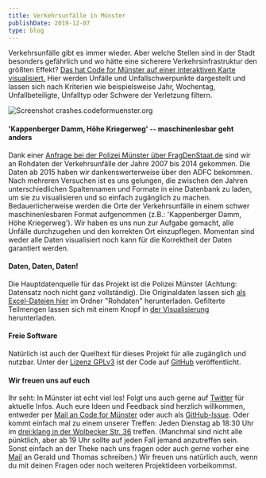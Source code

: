 ```yaml
---
title: Verkehrsunfälle in Münster
publishDate: 2019-12-07
type: blog
---
```


Verkehrsunfälle gibt es immer wieder. Aber welche Stellen sind in der Stadt besonders gefährlich und wo hätte eine sicherere Verkehrsinfrastruktur den größten Effekt? [Das hat Code for Münster auf einer interaktiven Karte visualisiert.](https://crashes.codeformuenster.org/) Hier werden Unfälle und Unfallschwerpunkte dargestellt und lassen sich nach Kriterien wie beispielsweise Jahr, Wochentag, Unfallbeteiligte, Unfalltyp oder Schwere der Verletzung filtern.

![Screenshot crashes.codeformuenster.org](https://dev.codefor.de/advent19/07_screenshot_verkehrsunfall.png)

#### 'Kappenberger Damm, Höhe Kriegerweg' -- maschinenlesbar geht anders

Dank einer [Anfrage bei der Polizei Münster über FragDenStaat.de](https://fragdenstaat.de/anfrage/rohdaten-der-verkehrsunfallstatistik-munster/) sind wir an Rohdaten der Verkehrsunfälle der Jahre 2007 bis 2014 gekommen. Die Daten ab 2015 haben wir dankenswerterweise über den ADFC bekommen. Nach mehreren Versuchen ist es uns gelungen, die zwischen den Jahren unterschiedlichen Spaltennamen und Formate in eine Datenbank zu laden, um sie zu visualisieren und so einfach zugänglich zu machen. Bedauerlicherweise werden die Orte der Verkehrsunfälle in einem schwer maschinenlesbaren Format aufgenommen (z.B.: 'Kappenberger Damm, Höhe Kriegerweg'). Wir haben es uns nun zur Aufgabe gemacht, alle Unfälle durchzugehen und den korrekten Ort einzupflegen. Momentan sind weder alle Daten visualisiert noch kann für die Korrektheit der Daten garantiert werden.

#### Daten, Daten, Daten!
Die Hauptdatenquelle für das Projekt ist die Polizei Münster (Achtung: Datensatz noch nicht ganz vollständig). Die Originaldaten lassen sich [als Excel-Dateien hier](https://github.com/codeformuenster/open-data/tree/master/Unfallstatistiken) im Ordner "Rohdaten" herunterladen. Gefilterte Teilmengen lassen sich mit einem Knopf in [der Visualisierung](https://crashes.codeformuenster.org) herunterladen.
 
#### Freie Software
Natürlich ist auch der Quelltext für dieses Projekt für alle zugänglich und nutzbar. Unter der [Lizenz GPLv3](https://github.com/codeformuenster/crashes-shiny#rechtliches) ist der Code auf [GitHub](https://github.com/codeformuenster/crashes-shiny) veröffentlicht.

#### Wir freuen uns auf euch
Ihr seht: In Münster ist echt viel los! Folgt uns auch gerne auf [Twitter](https://twitter.com/codeformuenster) für aktuelle Infos. Auch eure Ideen und Feedback sind herzlich willkommen, entweder per [Mail an Code for Münster](mailto:muenster@codefor.de) oder auch als [GitHub-Issue](https://github.com/codeformuenster/crashes-shiny/issues). Oder kommt einfach mal zu einem unserer Treffen: Jeden Dienstag ab 18:30 Uhr im [drei:klang in der Wolbecker Str. 36](https://www.openstreetmap.org/node/3351819468) treffen. (Manchmal sind nicht alle pünktlich, aber ab 19 Uhr sollte auf jeden Fall jemand anzutreffen sein. Sonst einfach an der Theke nach uns fragen oder auch gerne vorher eine [Mail](mailto:muenster@codefor.de) an Gerald und Thomas schreiben.) Wir freuen uns natürlich auch, wenn du mit deinen Fragen oder noch weiteren Projektideen vorbeikommst.
